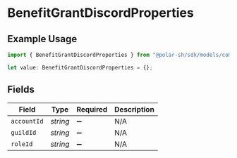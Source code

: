 # BenefitGrantDiscordProperties

## Example Usage

```typescript
import { BenefitGrantDiscordProperties } from "@polar-sh/sdk/models/components/benefitgrantdiscordproperties.js";

let value: BenefitGrantDiscordProperties = {};
```

## Fields

| Field              | Type               | Required           | Description        |
| ------------------ | ------------------ | ------------------ | ------------------ |
| `accountId`        | *string*           | :heavy_minus_sign: | N/A                |
| `guildId`          | *string*           | :heavy_minus_sign: | N/A                |
| `roleId`           | *string*           | :heavy_minus_sign: | N/A                |